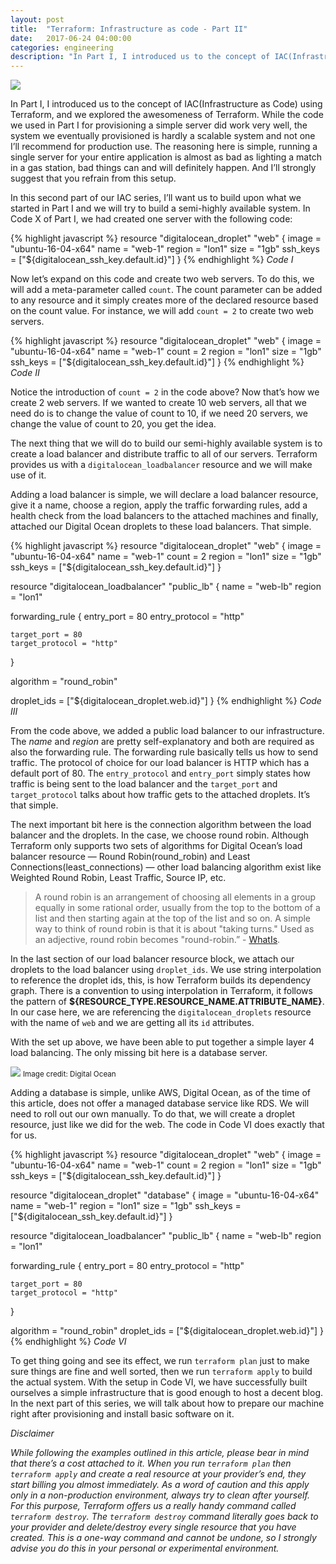 ```yaml
---
layout: post
title:  "Terraform: Infrastructure as code - Part II"
date:   2017-06-24 04:00:00
categories: engineering
description: "In Part I, I introduced us to the concept of IAC(Infrastructure as Code) using Terraform, and we explored the awesomeness of Terraform"
---
```

<img src="{{ site.url }}/assets/article_images/terraform/terraform.png"/>

In Part I, I introduced us to the concept of IAC(Infrastructure as Code) using Terraform, and we explored the awesomeness of Terraform. While the code we used in Part I for provisioning a simple server did work very well, the system we eventually provisioned is hardly a scalable system and not one I’ll recommend for production use. The reasoning here is simple, running a single server for your entire application is almost as bad as lighting a match in a gas station, bad things can and will definitely happen. And I’ll strongly suggest that you refrain from this setup. 

In this second part of our IAC series, I’ll want us to build upon what we started in Part I and we will try to build a semi-highly available system. In Code X of Part I, we had created one server with the following code:

{% highlight javascript %}
resource "digitalocean_droplet" "web" {
  image = "ubuntu-16-04-x64"
  name = "web-1"
  region = "lon1"
  size = "1gb"
  ssh_keys = ["${digitalocean_ssh_key.default.id}"]
}
{% endhighlight %}
*Code I*

Now let’s expand on this code and create two web servers. To do this, we will add a meta-parameter called `count`. The count parameter can be added to any resource and it simply creates more of the declared resource based on the count value. For instance, we will add `count = 2` to create two web servers. 

{% highlight javascript %}
resource "digitalocean_droplet" "web" {
  image = "ubuntu-16-04-x64"
  name = "web-1"
  count = 2
  region = "lon1"
  size = "1gb"
  ssh_keys = ["${digitalocean_ssh_key.default.id}"]
}
{% endhighlight %}
*Code II*

Notice the introduction of `count = 2` in the code above? Now that’s how we create 2 web servers. If we wanted to create 10 web servers, all that we need do is to change the value of count to 10, if we need 20 servers, we change the value of count to 20, you get the idea. 

The next thing that we will do to build our semi-highly available system is to create a load balancer and distribute traffic to all of our servers. Terraform provides us with a `digitalocean_loadbalancer` resource and we will make use of it.

Adding a load balancer is simple, we will declare a load balancer resource, give it a name, choose a region, apply the traffic forwarding rules, add a health check from the load balancers to the attached machines and finally, attached our Digital Ocean droplets to these load balancers. That simple. 

{% highlight javascript %}
resource "digitalocean_droplet" "web" {
  image = "ubuntu-16-04-x64"
  name = "web-1"
  count = 2
  region = "lon1"
  size = "1gb"
  ssh_keys = ["${digitalocean_ssh_key.default.id}"]
}

resource "digitalocean_loadbalancer" "public_lb" {
  name = "web-lb"
  region = "lon1"

  forwarding_rule {
    entry_port = 80
    entry_protocol = "http"

    target_port = 80
    target_protocol = "http"
  }
    
  algorithm = "round_robin"

  droplet_ids = ["${digitalocean_droplet.web.id}"]
}
{% endhighlight %}
*Code III*

From the code above, we added a public load balancer to our infrastructure. The *name* and *region* are pretty self-explanatory and both are required as also the forwarding rule. The forwarding rule basically tells us how to send traffic. The protocol of choice for our load balancer is HTTP which has a default port of 80. The `entry_protocol` and `entry_port` simply states how traffic is being sent to the load balancer and the `target_port` and `target_protocol` talks about how traffic gets to the attached droplets. It’s that simple. 

The next important bit here is the connection algorithm between the load balancer and the droplets. In the case, we choose round robin. Although Terraform only supports two sets of algorithms for Digital Ocean’s load balancer resource &mdash; Round Robin(round_robin) and Least Connections(least_connections) &mdash; other load balancing algorithm exist like Weighted Round Robin, Least Traffic, Source IP, etc.  

>A round robin is an arrangement of choosing all elements in a group equally in some rational order, usually from the top to the bottom of a list and then starting again at the top of the list and so on. A simple way to think of round robin is that it is about "taking turns." Used as an adjective, round robin becomes "round-robin.” - [WhatIs](http://whatis.techtarget.com/definition/round-robin).

In the last section of our load balancer resource block, we attach our droplets to the load balancer using `droplet_ids`. We use string interpolation to reference the droplet ids, this, is how Terraform builds its dependency graph. There is a convention to using interpolation in Terraform, it follows the pattern of **${RESOURCE_TYPE.RESOURCE_NAME.ATTRIBUTE_NAME}**. In our case here, we are referencing the `digitalocean_droplets` resource with the name of `web` and we are getting all its `id` attributes. 

With the set up above, we have been able to put together a simple layer 4 load balancing. The only missing bit here is a database server. 

<img src="{{ site.url }}/assets/article_images/terraform/load_balancing.png"/>
<small>Image credit: Digital Ocean</small>

Adding a database is simple, unlike AWS, Digital Ocean, as of the time of this article, does not offer a managed database service like RDS. We will need to roll out our own manually. To do that, we will create a droplet resource, just like we did for the web. The code in Code VI does exactly that for us. 

{% highlight javascript %}
resource "digitalocean_droplet" "web" {
  image = "ubuntu-16-04-x64"
  name = "web-1"
  count = 2
  region = "lon1"
  size = "1gb"
  ssh_keys = ["${digitalocean_ssh_key.default.id}"]
}

resource "digitalocean_droplet" "database" {
  image = "ubuntu-16-04-x64"
  name = "web-1"
  region = "lon1"
  size = "1gb"
  ssh_keys = ["${digitalocean_ssh_key.default.id}"]
}

resource "digitalocean_loadbalancer" "public_lb" {
  name = "web-lb"
  region = "lon1"

  forwarding_rule {
    entry_port = 80
    entry_protocol = "http"

    target_port = 80
    target_protocol = "http"
  }
    
  algorithm = "round_robin"
  droplet_ids = ["${digitalocean_droplet.web.id}"]
}
{% endhighlight %}
*Code VI*

To get thing going and see its effect, we run `terraform plan` just to make sure things are fine and well sorted, then we run `terraform apply` to build the actual system. With the setup in Code VI, we have successfully built ourselves a simple infrastructure that is good enough to host a decent blog. In the next part of this series, we will talk about how to prepare our machine right after provisioning and install basic software on it. 


*Disclaimer*

*While following the examples outlined in this article, please bear in mind that there’s a cost attached to it. When you run `terraform plan` then `terraform apply` and create a real resource at your provider’s end, they start billing you almost immediately. As a word of caution and this apply only in a non-production environment, always try to clean after yourself. For this purpose, Terraform offers us a really handy command called `terraform destroy`. The `terraform destroy` command literally goes back to your provider and delete/destroy every single resource that you have created.  This is a one-way command and cannot be undone, so I strongly advise you do this in your personal or experimental environment.*
